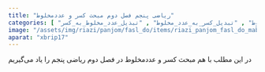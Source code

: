 ```yaml
---
title: "ریاضی پنجم فصل دوم مبحث کسر و عددمخلوط"
categories: [ "فصل_دوم_ریاضی_پنجم" , "ریاضی_پنجم" , "آموزش_ابتدایی" , "کسر" , "عدد_مخلوط" , "تبدیل_کسر_به_عدد_مخلوط" , "تبذیل_عدد_مخلوط_به_کسر" ]
image: "/assets/img/riazi/panjom/fasl_do/items/riazi_panjom_fasl_do_mabhas_kasr_adad_makhlot.jpg"
aparat: "xbrip17"
---
```


در این مطلب با هم مبحث کسر و عددمخلوط در فصل دوم ریاضی پنجم را یاد می‌گیریم
